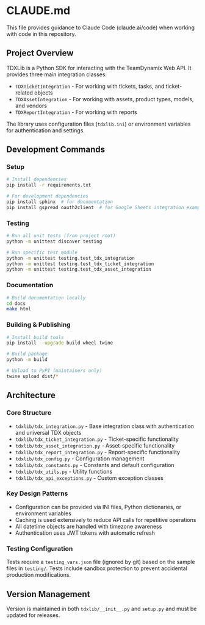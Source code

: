 # CLAUDE.md

This file provides guidance to Claude Code (claude.ai/code) when working with code in this repository.

## Project Overview

TDXLib is a Python SDK for interacting with the TeamDynamix Web API. It provides three main integration classes:

- `TDXTicketIntegration` - For working with tickets, tasks, and ticket-related objects
- `TDXAssetIntegration` - For working with assets, product types, models, and vendors  
- `TDXReportIntegration` - For working with reports

The library uses configuration files (`tdxlib.ini`) or environment variables for authentication and settings.

## Development Commands

### Setup
```bash
# Install dependencies
pip install -r requirements.txt

# For development dependencies
pip install sphinx  # for documentation
pip install gspread oauth2client  # for Google Sheets integration examples
```

### Testing
```bash
# Run all unit tests (from project root)
python -m unittest discover testing

# Run specific test module
python -m unittest testing.test_tdx_integration
python -m unittest testing.test_tdx_ticket_integration  
python -m unittest testing.test_tdx_asset_integration
```

### Documentation  
```bash
# Build documentation locally
cd docs
make html
```

### Building & Publishing
```bash
# Install build tools
pip install --upgrade build wheel twine

# Build package
python -m build

# Upload to PyPI (maintainers only)
twine upload dist/*
```

## Architecture

### Core Structure
- `tdxlib/tdx_integration.py` - Base integration class with authentication and universal TDX objects
- `tdxlib/tdx_ticket_integration.py` - Ticket-specific functionality
- `tdxlib/tdx_asset_integration.py` - Asset-specific functionality  
- `tdxlib/tdx_report_integration.py` - Report-specific functionality
- `tdxlib/tdx_config.py` - Configuration management
- `tdxlib/tdx_constants.py` - Constants and default configuration
- `tdxlib/tdx_utils.py` - Utility functions
- `tdxlib/tdx_api_exceptions.py` - Custom exception classes

### Key Design Patterns
- Configuration can be provided via INI files, Python dictionaries, or environment variables
- Caching is used extensively to reduce API calls for repetitive operations
- All datetime objects are handled with timezone awareness
- Authentication uses JWT tokens with automatic refresh

### Testing Configuration
Tests require a `testing_vars.json` file (ignored by git) based on the sample files in `testing/`. Tests include sandbox protection to prevent accidental production modifications.

## Version Management
Version is maintained in both `tdxlib/__init__.py` and `setup.py` and must be updated for releases.